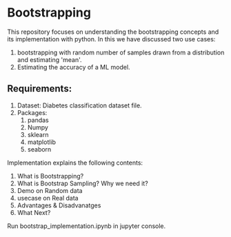 # Bootstrapping

This repository focuses on understanding the bootstrapping concepts and its implementation with python. In this we have discussed two use cases:
1. bootstrapping with random number of samples drawn from a distribution and estimating 'mean'.
2. Estimating the accuracy of a ML model.

## Requirements:
1. Dataset: Diabetes classification dataset file.
2. Packages:
   1. pandas 
   2. Numpy
   3. sklearn
   4. matplotlib
   5. seaborn

Implementation explains the following contents:

1. What is Bootstrapping?</b>
2. What is Bootstrap Sampling? Why we need it?</b>
3. Demo on Random data </b> 
4. usecase on Real data</b> 
5. Advantages & Disadvanatges</b> 
6. What Next?

Run bootstrap_implementation.ipynb in jupyter console.
